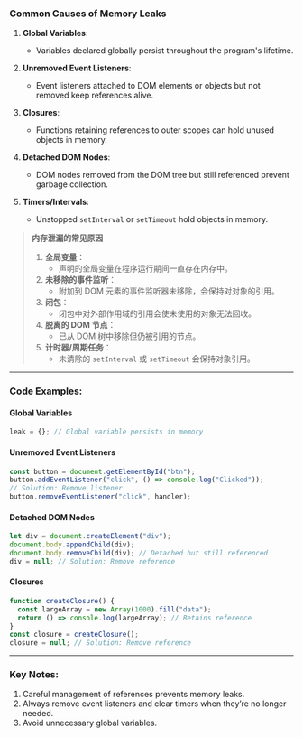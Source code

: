 ### Common Causes of Memory Leaks

<audio src="C:\Users\10691\Downloads\1. Global Varia.mp3"></audio>

1. **Global Variables**:
   - Variables declared globally persist throughout the program's lifetime.

2. **Unremoved Event Listeners**:
   - Event listeners attached to DOM elements or objects but not removed keep references alive.

3. **Closures**:
   - Functions retaining references to outer scopes can hold unused objects in memory.

4. **Detached DOM Nodes**:
   - DOM nodes removed from the DOM tree but still referenced prevent garbage collection.

5. **Timers/Intervals**:
   - Unstopped `setInterval` or `setTimeout` hold objects in memory.

> **内存泄漏的常见原因**  
>
> <audio src="C:\Users\10691\Downloads\全局变量：  声明的全局变量在.mp3"></audio>
>
> 1. **全局变量**：  
>    - 声明的全局变量在程序运行期间一直存在内存中。  
> 2. **未移除的事件监听**：  
>    - 附加到 DOM 元素的事件监听器未移除，会保持对对象的引用。  
> 3. **闭包**：  
>    - 闭包中对外部作用域的引用会使未使用的对象无法回收。  
> 4. **脱离的 DOM 节点**：  
>    - 已从 DOM 树中移除但仍被引用的节点。  
> 5. **计时器/周期任务**：  
>    - 未清除的 `setInterval` 或 `setTimeout` 会保持对象引用。

---

### Code Examples:

<audio src="C:\Users\10691\Downloads\第一个示例中，直接赋值`lea.mp3"></audio>

#### **Global Variables**
```javascript
leak = {}; // Global variable persists in memory
```

#### **Unremoved Event Listeners**
```javascript
const button = document.getElementById("btn");
button.addEventListener("click", () => console.log("Clicked"));
// Solution: Remove listener
button.removeEventListener("click", handler);
```

#### **Detached DOM Nodes**
```javascript
let div = document.createElement("div");
document.body.appendChild(div);
document.body.removeChild(div); // Detached but still referenced
div = null; // Solution: Remove reference
```

#### **Closures**
```javascript
function createClosure() {
  const largeArray = new Array(1000).fill("data");
  return () => console.log(largeArray); // Retains reference
}
const closure = createClosure();
closure = null; // Solution: Remove reference
```

---

### Key Notes:

<audio src="C:\Users\10691\Downloads\1. Careful mana.mp3"></audio>

1. Careful management of references prevents memory leaks.  
2. Always remove event listeners and clear timers when they’re no longer needed.  
3. Avoid unnecessary global variables.